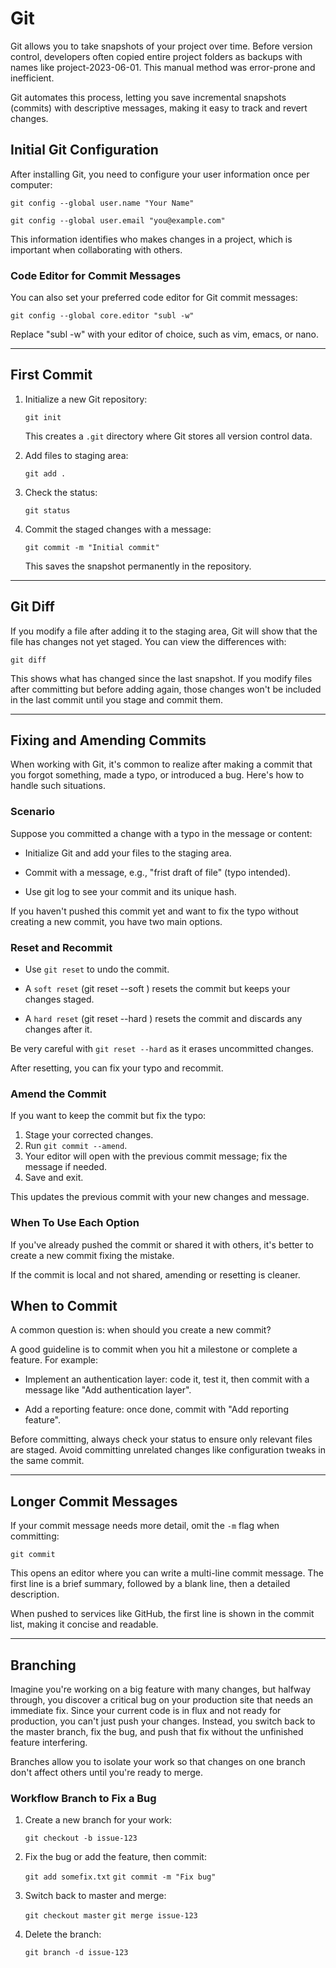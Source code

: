 # Git

Git allows you to take snapshots of your project over time. Before version control, developers often copied entire project folders as backups with names like project-2023-06-01. This manual method was error-prone and inefficient.

Git automates this process, letting you save incremental snapshots (commits) with descriptive messages, making it easy to track and revert changes.

## Initial Git Configuration

After installing Git, you need to configure your user information once per computer:

`git config --global user.name "Your Name"`

`git config --global user.email "you@example.com"`

This information identifies who makes changes in a project, which is important when collaborating with others.

### Code Editor for Commit Messages

You can also set your preferred code editor for Git commit messages:

`git config --global core.editor "subl -w"`

Replace "subl -w" with your editor of choice, such as vim, emacs, or nano.

---

## First Commit 

1. Initialize a new Git repository:

    ```
    git init
    ```

    This creates a `.git` directory where Git stores all version control data.

2. Add files to staging area:

    ```
    git add .
    ```

3. Check the status:

    ```
    git status
    ```

4. Commit the staged changes with a message:

    ```
    git commit -m "Initial commit"
    ```

    This saves the snapshot permanently in the repository.

---

## Git Diff

If you modify a file after adding it to the staging area, Git will show that the file has changes not yet staged. You can view the differences with:

`git diff`

This shows what has changed since the last snapshot. If you modify files after committing but before adding again, those changes won't be included in the last commit until you stage and commit them.

---

## Fixing and Amending Commits

When working with Git, it's common to realize after making a commit that you forgot something, made a typo, or introduced a bug. Here's how to handle such situations.

### Scenario

Suppose you committed a change with a typo in the message or content:

- Initialize Git and add your files to the staging area.

- Commit with a message, e.g., "frist draft of file" (typo intended).

- Use git log to see your commit and its unique hash.

If you haven't pushed this commit yet and want to fix the typo without creating a new commit, you have two main options.

### Reset and Recommit

- Use `git reset` to undo the commit.

- A `soft reset` (git reset --soft <commit>) resets the commit but keeps your changes staged.

- A `hard reset` (git reset --hard <commit>) resets the commit and discards any changes after it.

Be very careful with `git reset --hard` as it erases uncommitted changes.

After resetting, you can fix your typo and recommit.

### Amend the Commit 

If you want to keep the commit but fix the typo:

1. Stage your corrected changes.
2. Run `git commit --amend`.
3. Your editor will open with the previous commit message; fix the message if needed.
4. Save and exit.

This updates the previous commit with your new changes and message.

### When To Use Each Option

If you've already pushed the commit or shared it with others, it's better to create a new commit fixing the mistake.

If the commit is local and not shared, amending or resetting is cleaner.

## When to Commit

A common question is: when should you create a new commit?

A good guideline is to commit when you hit a milestone or complete a feature. For example:

- Implement an authentication layer: code it, test it, then commit with a message like "Add authentication layer".

- Add a reporting feature: once done, commit with "Add reporting feature".

Before committing, always check your status to ensure only relevant files are staged. Avoid committing unrelated changes like configuration tweaks in the same commit.

--- 

## Longer Commit Messages

If your commit message needs more detail, omit the `-m` flag when committing:

`git commit`

This opens an editor where you can write a multi-line commit message. The first line is a brief summary, followed by a blank line, then a detailed description.

When pushed to services like GitHub, the first line is shown in the commit list, making it concise and readable.

---

## Branching

Imagine you're working on a big feature with many changes, but halfway through, you discover a critical bug on your production site that needs an immediate fix. Since your current code is in flux and not ready for production, you can't just push your changes. Instead, you switch back to the master branch, fix the bug, and push that fix without the unfinished feature interfering.

Branches allow you to isolate your work so that changes on one branch don't affect others until you're ready to merge.

### Workflow Branch to Fix a Bug

1. Create a new branch for your work:

    `git checkout -b issue-123`

2. Fix the bug or add the feature, then commit:

    `git add somefix.txt`
    `git commit -m "Fix bug"`

3. Switch back to master and merge:

    `git checkout master`
    `git merge issue-123`

4. Delete the branch:

    `git branch -d issue-123`

